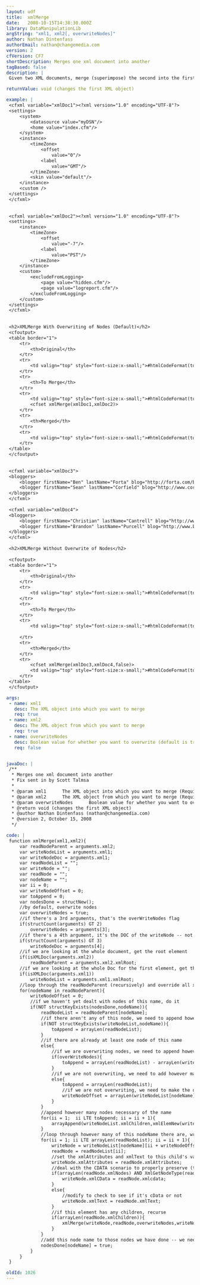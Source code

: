 ```yaml
---
layout: udf
title:  xmlMerge
date:   2008-10-15T14:38:30.000Z
library: DataManipulationLib
argString: "xml1, xml2[, overwriteNodes]"
author: Nathan Dintenfass
authorEmail: nathan@changemedia.com
version: 2
cfVersion: CF7
shortDescription: Merges one xml document into another
tagBased: false
description: |
 Given two XML documents, merge (superimpose) the second into the first.  You can choose to either overwrite existing nodes with the new values (default behavior) or add the nodes even if they duplicate the existing document.  This UDF is particularly handy when you have a default set of configurations in an XML file and want to be able to override some of them with an second XML file but want to have the second file contain only the nodes you are overriding.

returnValue: void (changes the first XML object)

example: |
 <cfxml variable="xmlDoc1"><?xml version="1.0" encoding="UTF-8"?>
 <settings>
     <system>
         <datasource value="myDSN"/>
         <home value="index.cfm"/>
     </system>
     <instance>
         <timeZone>
             <offset 
                 value="0"/>
             <label
                 value="GMT"/>
         </timeZone>
         <skin value="default"/>
     </instance>
     <custom />            
 </settings>
 </cfxml>
 
 
 <cfxml variable="xmlDoc2"><?xml version="1.0" encoding="UTF-8"?>
 <settings>
     <instance>
         <timeZone>
             <offset
                 value="-7"/>
             <label
                 value="PST"/>
         </timeZone>        
     </instance>                
     <custom>
         <excludeFromLogging>
             <page value="hidden.cfm"/>
             <page value="logreport.cfm"/>
         </excludeFromLogging>
     </custom>
 </settings>
 </cfxml>
 
 
 <h2>XMLMerge With Overwriting of Nodes (Default)</h2>
 <cfoutput>
 <table border="1">
     <tr>
         <th>Original</th>
     </tr>
     <tr>
         <td valign="top" style="font-size:x-small;">#htmlCodeFormat(toString(xmlDoc1))#</td>
     </tr>    
     <tr>
         <th>To Merge</th>
     </tr>    
     <tr>
         <td valign="top" style="font-size:x-small;">#htmlCodeFormat(toString(xmlDoc2))#</td>
         <cfset xmlMerge(xmlDoc1,xmlDoc2)>
     </tr>
     <tr>    
         <th>Merged</th>
     </tr>    
     <tr>
         <td valign="top" style="font-size:x-small;">#htmlCodeFormat(toString(xmlDoc1))#</td>
     </tr>
 </table>
 </cfoutput>
 
 
 <cfxml variable="xmlDoc3">
 <bloggers>
     <blogger firstName="Ben" lastName="Forta" blog="http://forta.com/blog/"/>
     <blogger firstName="Sean" lastName="Corfield" blog="http://www.corfield.org/blog/"/>
 </bloggers>
 </cfxml>
 
 <cfxml variable="xmlDoc4">
 <bloggers>
     <blogger firstName="Christian" lastName="Cantrell" blog="http://www.markme.com/cantrell/"/>
     <blogger firstName="Brandon" lastName="Purcell" blog="http://www.bpurcell.org"/>
 </bloggers>
 </cfxml>
 
 <h2>XMLMerge Without Overwrite of Nodes</h2>
 
 <cfoutput>
 <table border="1">
     <tr>
         <th>Original</th>
     </tr>
     <tr>
         <td valign="top" style="font-size:x-small;">#htmlCodeFormat(toString(xmlDoc3))#</td>
     </tr>    
     <tr>
         <th>To Merge</th>
     </tr>    
     <tr>
         <td valign="top" style="font-size:x-small;">#htmlCodeFormat(toString(xmlDoc4))#</td>
         
     </tr>
     <tr>    
         <th>Merged</th>
     </tr>    
     <tr>
         <cfset xmlMerge(xmlDoc3,xmlDoc4,false)>
         <td valign="top" style="font-size:x-small;">#htmlCodeFormat(toString(xmlDoc3))#</td>
     </tr>
 </table>
 </cfoutput>

args:
 - name: xml1
   desc: The XML object into which you want to merge
   req: true
 - name: xml2
   desc: The XML object from which you want to merge
   req: true
 - name: overwriteNodes
   desc: Boolean value for whether you want to overwrite (default is true)
   req: false


javaDoc: |
 /**
  * Merges one xml document into another
  * Fix sent in by Scott Talmsa
  * 
  * @param xml1      The XML object into which you want to merge (Required)
  * @param xml2      The XML object from which you want to merge (Required)
  * @param overwriteNodes      Boolean value for whether you want to overwrite (default is true) (Optional)
  * @return void (changes the first XML object) 
  * @author Nathan Dintenfass (nathan@changemedia.com) 
  * @version 2, October 15, 2008 
  */

code: |
 function xmlMerge(xml1,xml2){
     var readNodeParent = arguments.xml2;
     var writeNodeList = arguments.xml1;
     var writeNodeDoc = arguments.xml1;
     var readNodeList = "";
     var writeNode = "";
     var readNode = "";
     var nodeName = "";
     var ii = 0;
     var writeNodeOffset = 0;
     var toAppend = 0;
     var nodesDone = structNew();
     //by default, overwrite nodes
     var overwriteNodes = true;
     //if there's a 3rd arguments, that's the overWriteNodes flag
     if(structCount(arguments) GT 2)
         overwriteNodes = arguments[3];
     //if there's a 4th argument, it's the DOC of the writeNode -- not a user provided argument -- just used when doing recursion, so we know the original XMLDoc object
     if(structCount(arguments) GT 3)
         writeNodeDoc = arguments[4];
     //if we are looking at the whole document, get the root element
     if(isXMLDoc(arguments.xml2))
         readNodeParent = arguments.xml2.xmlRoot;
     //if we are looking at the whole Doc for the first element, get the root element
     if(isXMLDoc(arguments.xml1))
         writeNodeList = arguments.xml1.xmlRoot;    
     //loop through the readNodeParent (recursively) and override all xmlAttributes/xmlText in the first document with those of elements that match in the second document
     for(nodeName in readNodeParent){
         writeNodeOffset = 0;
         //if we haven't yet dealt with nodes of this name, do it
         if(NOT structKeyExists(nodesDone,nodeName)){
             readNodeList = readNodeParent[nodeName];
             //if there aren't any of this node, we need to append however many there are
             if(NOT structKeyExists(writeNodeList,nodeName)){
                 toAppend = arrayLen(readNodeList);
             }
             //if there are already at least one node of this name
             else{
                 //if we are overwriting nodes, we need to append however many there are minus however many there were (if there none new, it will be 0)
                 if(overWriteNodes){
                     toAppend = arrayLen(readNodeList) - arrayLen(writeNodeList[nodeName]);
                 }
                 //if we are not overwriting, we need to add however many there are
                 else{
                     toAppend = arrayLen(readNodeList);
                     //if we are not overwriting, we need to make the offset of the writeNode equal to however many there already are
                     writeNodeOffset = arrayLen(writeNodeList[nodeName]);
                 }
             }
             //append however many nodes necessary of the name
             for(ii = 1;  ii LTE toAppend; ii = ii + 1){
                 arrayAppend(writeNodeList.xmlChildren,xmlElemNew(writeNodeDoc,nodeName));
             }
             //loop through however many of this nodeName there are, writing them to the writeNodes
             for(ii = 1; ii LTE arrayLen(readNodeList); ii = ii + 1){
                 writeNode = writeNodeList[nodeName][ii + writeNodeOffset];
                 readNode = readNodeList[ii];
                 //set the xmlAttributes and xmlText to this child's values
                 writeNode.xmlAttributes = readNode.xmlAttributes;                
                 //deal with the CDATA scenario to properly preserve (though, if it contains CDATA and text nodes, this won't work!!
                 if(arrayLen(readNode.xmlNodes) AND XmlGetNodeType(readNode.xmlNodes[1]) is "CDATA_SECTION_NODE"){
                     writeNode.xmlCData = readNode.xmlcdata;
                 }
                 else{
                     //modify to check to see if it's cData or not
                     writeNode.xmlText = readNode.xmlText;
                 }
                 //if this element has any children, recurse
                 if(arrayLen(readNode.xmlChildren)){
                     xmlMerge(writeNode,readNode,overwriteNodes,writeNodeDoc);
                 }
             }
             //add this node name to those nodes we have done -- we need to do this because an XMLDoc object can have duplicate keys
             nodesDone[nodeName] = true;
         }
     }
 }

oldId: 1026
---
```


